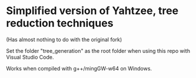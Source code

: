 # Simplified version of Yahtzee, tree reduction techniques

(Has almost nothing to do with the original fork)

Set the folder "tree_generation" as the root folder when using this repo with Visual Studio Code.

Works when compiled with g++/mingGW-w64 on Windows.
